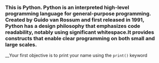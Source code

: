 
### This is Python. Python is an interpreted high-level programming language for general-purpose programming. Created by Guido van Rossum and first released in 1991, Python has a design philosophy that emphasizes code readability, notably using significant whitespace.It provides constructs that enable clear programming on both small and large scales.


__Your first objective is to print your name using the ```print()``` keyword

